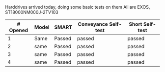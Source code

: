 Harddrives arrived today, doing some basic tests on them
All are EXOS, ST18000NM000J-2TV103

| # Opened | Model | SMART  | Conveyance Self-test | Short Self-test |
| -------- | ----- | ------ | -------------------- | --------------- |
| 1        | Same  | Passed | passed               | passed          |
| 2        | same  | Passed | passed               | passed          |
| 3        | same  | Passed | passed               | passed          |
| 4        | same  | Passed | passed               | passed          |
